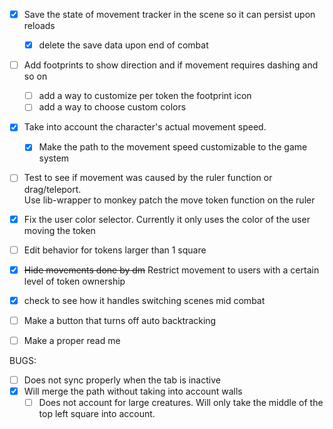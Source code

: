 

- [X]  Save the state of movement tracker in the scene so it can persist upon reloads 
    - [X] delete the save data upon end of combat 
- [ ] Add footprints to show direction and if movement requires dashing and so on 
    - [ ] add a way to customize per token the footprint icon
    - [ ] add a way to choose custom colors 
- [X] Take into account the character's actual movement speed. 
    - [X] Make the path to the movement speed customizable to the game system
- [ ] Test to see if movement was caused by the ruler function or drag/teleport.                        
        Use lib-wrapper to monkey patch the move token function on the ruler 
- [X] Fix the user color selector. Currently it only uses the color of the user moving the token 
- [ ] Edit behavior for tokens larger than 1 square
- [X] ~~Hide movements done by dm~~ Restrict movement to users with a certain level of token ownership 
- [X] check to see how it handles switching scenes mid combat
- [ ] Make a button that turns off auto backtracking 
- [ ] Make a proper read me




BUGS:
- [ ] Does not sync properly when the tab is inactive
- [X] Will merge the path without taking into account walls 
   - [ ] Does not account for large creatures. Will only take the middle of the top left square into account.  

